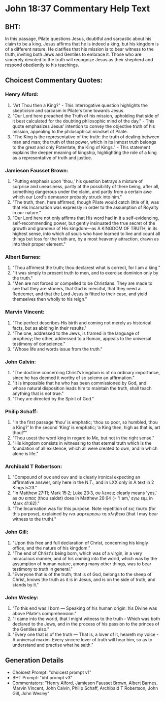 # John 18:37 Commentary Help Text

## BHT:
In this passage, Pilate questions Jesus, doubtful and sarcastic about his claim to be a king. Jesus affirms that he is indeed a king, but his kingdom is of a different nature. He clarifies that his mission is to bear witness to the truth, inviting both Jews and Gentiles to embrace it. Those who are sincerely devoted to the truth will recognize Jesus as their shepherd and respond obediently to his teachings.

## Choicest Commentary Quotes:
### Henry Alford:
1. "Art Thou then a King?" - This interrogative question highlights the skepticism and sarcasm in Pilate's tone towards Jesus.
2. "Our Lord here preached the Truth of his mission, upholding that side of it best calculated for the doubting philosophic mind of the day." - This quote emphasizes Jesus' intention to convey the objective truth of his mission, appealing to the philosophical mindset of Pilate.
3. "The King is the representative of the truth: the truth of dealing between man and man; the truth of that power, which in its inmost truth belongs to the great and only Potentate, the King of Kings." - This statement explains the deeper meaning of kingship, highlighting the role of a king as a representative of truth and justice.

### Jamieson Fausset Brown:
1. "Putting emphasis upon 'thou,' his question betrays a mixture of surprise and uneasiness, partly at the possibility of there being, after all, something dangerous under the claim, and partly from a certain awe which our Lord's demeanor probably struck into him."
2. "The truth, then, here affirmed, though Pilate would catch little of it, was that His Incarnation was expressly in order to the assumption of Royalty in our nature."
3. "Our Lord here not only affirms that His word had in it a self-evidencing, self-recommending power, but gently insinuated the true secret of the growth and grandeur of His kingdom—as A KINGDOM OF TRUTH, in its highest sense, into which all souls who have learned to live and count all things but loss for the truth are, by a most heavenly attraction, drawn as into their proper element."

### Albert Barnes:
1. "Thou affirmest the truth; thou declarest what is correct, for I am a king."
2. "It was simply to present truth to men, and to exercise dominion only by the truth."
3. "Men are not forced or compelled to be Christians. They are made to see that they are stoners, that God is merciful, that they need a Redeemer, and that the Lord Jesus is fitted to their case, and yield themselves then wholly to his reign."

### Marvin Vincent:
1. "The perfect describes His birth and coming not merely as historical facts, but as abiding in their results."
2. "The one, addressed to the Jews, is framed in the language of prophecy; the other, addressed to a Roman, appeals to the universal testimony of conscience."
3. "Whose life and words issue from the truth."

### John Calvin:
1. "The doctrine concerning Christ’s kingdom is of no ordinary importance, since he has deemed it worthy of so solemn an affirmation."
2. "It is impossible that he who has been commissioned by God, and whose natural disposition leads him to maintain the truth, shall teach anything that is not true."
3. "They are directed by the Spirit of God."

### Philip Schaff:
1. "In the first passage ‘thou’ is emphatic; ‘thou so poor, so humbled, thou a King?’ In the second ‘King’ is emphatic; ‘a King then, high as that is, art thou?’"
2. "Thou usest the word king in regard to Me, but not in the right sense."
3. "His kingdom consists in witnessing to that eternal truth which is the foundation of all existence, which all were created to own, and in which alone is life."

### Archibald T Robertson:
1. "Compound of ουκ and ουν and is clearly ironical expecting an affirmative answer, only here in the N.T., and in LXX only in A text in 2 Kings 5:23." 
2. "In Matthew 27:11; Mark 15:2; Luke 23:3, συ λεγεις clearly means 'yes,' as συ ειπας (thou saidst) does in Matthew 26:64 (= 'I am,' εγω ειμ, in Mark 41:62)." 
3. "The Incarnation was for this purpose. Note repetition of εις τουτο (for this purpose), explained by ινα μαρτυρησω τη αληθεια (that I may bear witness to the truth)."

### John Gill:
1. "Upon this free and full declaration of Christ, concerning his kingly office, and the nature of his kingdom."
2. "The end of Christ's being born, which was of a virgin, in a very miraculous manner, and of his coming into the world, which was by the assumption of human nature, among many other things, was to bear testimony to truth in general."
3. "Everyone that is of the truth; that is of God, belongs to the sheep of Christ, knows the truth as it is in Jesus, and is on the side of truth, and stands by it."

### John Wesley:
1. "To this end was I born — Speaking of his human origin: his Divine was above Pilate's comprehension."
2. "I came into the world, that I might witness to the truth - Which was both declared to the Jews, and in the process of his passion to the princes of the Gentiles also."
3. "Every one that is of the truth — That is, a lover of it, heareth my voice - A universal maxim. Every sincere lover of truth will hear him, so as to understand and practise what he saith."


## Generation Details
- Choicest Prompt: "choicest prompt v1"
- BHT Prompt: "bht prompt v3"
- Commentators: "Henry Alford, Jamieson Fausset Brown, Albert Barnes, Marvin Vincent, John Calvin, Philip Schaff, Archibald T Robertson, John Gill, John Wesley"
